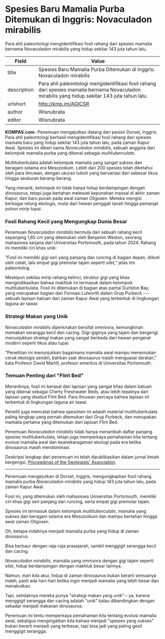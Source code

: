 # Spesies Baru Mamalia Purba Ditemukan di Inggris: Novaculadon mirabilis

Para ahli paleontologi mengidentifikasi fosil rahang dari spesies mamalia bernama Novaculadon mirabilis yang hidup sekitar 143 juta tahun lalu.

| Field       | Value                                                       |
|-------------|-------------------------------------------------------------|
| title       | Spesies Baru Mamalia Purba Ditemukan di Inggris: Novaculadon mirabilis |
| description | Para ahli paleontologi mengidentifikasi fosil rahang dari spesies mamalia bernama Novaculadon mirabilis yang hidup sekitar 143 juta tahun lalu. |
| urlshort    | http://kmp.im/AGICSR |
| author      | Wisnubrata |
| editor      | Wisnubrata |

**KOMPAS.com**- Penemuan mengejutkan datang dari pesisir Dorset, Inggris. Para ahli paleontologi berhasil mengidentifikasi fosil rahang dari spesies mamalia baru yang hidup sekitar 143 juta tahun lalu, pada zaman Kapur Awal. Spesies ini diberi nama *Novaculadon mirabilis*, sebuah anggota dari kelompok mamalia purba yang dikenal sebagai *multituberculate*.

Multituberkulata adalah kelompok mamalia yang sangat sukses dan beragam selama era Mesozoikum. Lebih dari 200 spesies telah diketahui oleh para ilmuwan, dengan ukuran tubuh yang bervariasi dari sebesar tikus hingga seukuran berang-berang.

Yang menarik, kelompok ini tidak hanya hidup berdampingan dengan dinosaurus, tetapi juga bertahan melewati kepunahan massal di akhir zaman Kapur, dan baru punah pada awal zaman Oligosen. Mereka mengisi berbagai relung ekologis, mulai dari hewan penggali tanah hingga pemanjat pohon mirip tupai.

### Fosil Rahang Kecil yang Mengungkap Dunia Besar

Penemuan *Novaculadon mirabilis* bermula dari sebuah rahang kecil sepanjang 1,65 cm yang ditemukan oleh Benjamin Weston, seorang mahasiswa sarjana dari Universitas Portsmouth, pada tahun 2024. Rahang ini memiliki ciri khas unik:

"Fosil ini memiliki gigi seri yang panjang dan runcing di bagian depan, diikuti oleh celah, lalu empat gigi premolar tajam seperti silet," jelas tim paleontolog.

Meskipun sekilas mirip rahang kelinci, struktur gigi yang khas mengindikasikan bahwa makhluk ini termasuk dalam kelompok multituberkulata. Fosil ini ditemukan di bagian atas pantai Durlston Bay, yang merupakan bagian dari Formasi Lulworth dalam Grup Purbeck --- sebuah lapisan batuan dari zaman Kapur Awal yang terbentuk di lingkungan laguna air tawar.

### Strategi Makan yang Unik

*Novaculadon mirabilis* diperkirakan bersifat omnivora, kemungkinan memakan serangga kecil dan cacing. Gigi-giginya yang tajam dan bergerigi menunjukkan strategi makan yang sangat berbeda dari hewan pengerat modern seperti tikus atau tupai. 

"Penelitian ini menunjukkan bagaimana mamalia awal mampu menemukan ceruk ekologis sendiri, bahkan saat dinosaurus masih menguasai daratan," kata Profesor David Martill, profesor emeritus di Universitas Portsmouth.

### Temuan Penting dari \"Flint Bed\"

Menariknya, fosil ini berasal dari lapisan yang sangat khas dalam batuan yang dikenal sebagai Cherty Freshwater Beds, atau lebih tepatnya dari lapisan yang disebut Flint Bed. Para ilmuwan percaya bahwa lapisan ini terbentuk di lingkungan laguna air tawar.

Peneliti juga mencatat bahwa spesimen ini adalah material multituberkulata paling lengkap yang pernah ditemukan dari Grup Purbeck, dan merupakan mamalia pertama yang ditemukan dari lapisan Flint Bed.

Penemuan *Novaculadon mirabilis* tidak hanya menambah daftar panjang spesies multituberkulata, tetapi juga memperkaya pemahaman kita tentang evolusi mamalia awal dan keanekaragaman ekologi pada era ketika dinosaurus masih mendominasi.

Deskripsi lengkap dari penemuan ini telah dipublikasikan dalam jurnal ilmiah bergengsi, [Proceedings of the Geologists' Association](https://www.sciencedirect.com/science/article/pii/S0016787825000379).

---
Penemuan mengejutkan di Dorset, Inggris, mengungkapkan fosil rahang mamalia purba *Novaculadon mirabilis* yang hidup 143 juta tahun lalu, pada zaman Kapur Awal.

 Fosil ini, yang ditemukan oleh mahasiswa Universitas Portsmouth, memiliki ciri khas gigi seri panjang dan runcing, serta empat gigi premolar tajam.

 Spesies ini termasuk dalam kelompok *multituberculate*, mamalia yang sukses dan beragam selama era Mesozoikum dan mampu bertahan hingga awal zaman Oligosen.



Oh, betapa indahnya menjadi mamalia purba yang hidup di zaman dinosaurus.

 Bisa berbaur dengan raja-raja prasejarah, sambil menggigit serangga kecil dan cacing.

 *Novaculadon mirabilis*, mamalia yang omnivora dengan gigi tajam seperti silet, hidup berdampingan dengan makhluk besar lainnya.

 Namun, mari kita akui, hidup di zaman dinosaurus bukan berarti semuanya indah; pasti ada hari-hari ketika ingin menjadi mamalia yang lebih besar dan menakutkan.

 Tapi, setidaknya mereka punya "strategi makan yang unik" – ya, karena menggigit serangga dan cacing adalah "unik" kalau dibandingkan dengan sekadar menjadi makanan dinosaurus.

 Penemuan ini tentu memperkaya pemahaman kita tentang evolusi mamalia awal, sekaligus mengingatkan kita bahwa menjadi "spesies yang sukses" bukan berarti menjadi yang terbesar, tapi bisa jadi yang paling gesit menggigit serangga.
